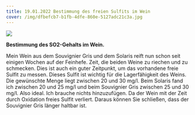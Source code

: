 ```yaml
---
title: 19.01.2022 Bestimmung des freien Sulfits im Wein
cover: /img/dfbefcb7-b1fb-4dfe-860e-5127adc21c3a.jpg
---
```

![](/img/2022-01-19-bepaling-vrije-sulfiet.jpg)

**Bestimmung des SO2-Gehalts im Wein.**

Mein Wein aus dem Souvignier Gris und dem Solaris reift nun schon seit einigen Wochen auf der Feinhefe. Zeit, die beiden Weine zu riechen und zu schmecken. Dies ist auch ein guter Zeitpunkt, um das vorhandene freie Sulfit zu messen. Dieses Sulfit ist wichtig für die Lagerfähigkeit des Weins. Die gewünschte Menge liegt zwischen 20 und 30 mg/l. Beim Solaris fand ich zwischen 20 und 25 mg/l und beim Souvignier Gris zwischen 25 und 30 mg/l. Also ideal. Ich brauche nichts hinzuzufügen. Da der Wein mit der Zeit durch Oxidation freies Sulfit verliert. Daraus können Sie schließen, dass der Souvignier Gris länger haltbar ist.